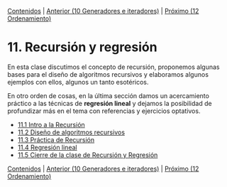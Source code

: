 [Contenidos](../Contenidos.md) \| [Anterior (10 Generadores e iteradores)](../10_Generadores_e_Iteradores/00_Resumen.md) \| [Próximo (12 Ordenamiento)](../12_Ordenamiento/00_Resumen.md)

# 11. Recursión y regresión
En esta clase discutimos el concepto de recursión, proponemos algunas bases para el diseño de algoritmos recursivos y elaboramos algunos ejemplos con ellos, algunos un tanto esotéricos.

En otro orden de cosas, en la última sección damos un acercamiento práctico a las técnicas  de **regresión lineal** y dejamos la posibilidad de profundizar más en el tema con referencias y ejercicios optativos. 

* [11.1 Intro a la Recursión](01_Recursion.md)
* [11.2 Diseño de algoritmos recursivos](02_Diseno_Recursivo.md)
* [11.3 Práctica de Recursión](03_EjerciciosRec.md)
* [11.4 Regresión lineal](04_Regresion_Lineal.md)
* [11.5 Cierre de la clase de Recursión y Regresión](05_Cierre.md)


[Contenidos](../Contenidos.md) \| [Anterior (10 Generadores e iteradores)](../10_Generadores_e_Iteradores/00_Resumen.md) \| [Próximo (12 Ordenamiento)](../12_Ordenamiento/00_Resumen.md)
